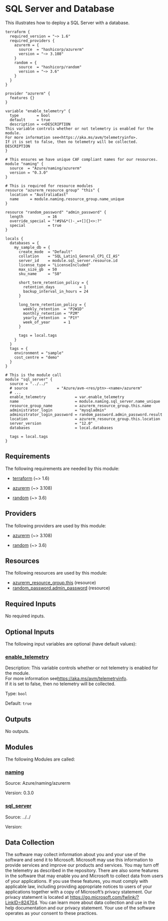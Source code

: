 <!-- BEGIN_TF_DOCS -->
# SQL Server and Database

This illustrates how to deploy a SQL Server with a database.

```hcl
terraform {
  required_version = "~> 1.6"
  required_providers {
    azurerm = {
      source  = "hashicorp/azurerm"
      version = "~> 3.108"
    }
    random = {
      source  = "hashicorp/random"
      version = "~> 3.6"
    }
  }
}

provider "azurerm" {
  features {}
}

variable "enable_telemetry" {
  type        = bool
  default     = true
  description = <<DESCRIPTION
This variable controls whether or not telemetry is enabled for the module.
For more information see<https://aka.ms/avm/telemetryinfo>.
If it is set to false, then no telemetry will be collected.
DESCRIPTION
}

# This ensures we have unique CAF compliant names for our resources.
module "naming" {
  source  = "Azure/naming/azurerm"
  version = "0.3.0"
}

# This is required for resource modules
resource "azurerm_resource_group" "this" {
  location = "AustraliaEast"
  name     = module.naming.resource_group.name_unique
}

resource "random_password" "admin_password" {
  length           = 16
  override_special = "!#$%&*()-_=+[]{}<>:?"
  special          = true
}

locals {
  databases = {
    my_sample_db = {
      create_mode  = "Default"
      collation    = "SQL_Latin1_General_CP1_CI_AS"
      server_id    = module.sql_server.resource.id
      license_type = "LicenseIncluded"
      max_size_gb  = 50
      sku_name     = "S0"

      short_term_retention_policy = {
        retention_days           = 1
        backup_interval_in_hours = 24
      }

      long_term_retention_policy = {
        weekly_retention  = "P2W1D"
        monthly_retention = "P2M"
        yearly_retention  = "P1Y"
        week_of_year      = 1
      }

      tags = local.tags
    }
  }
  tags = {
    environment = "sample"
    cost_centre = "demo"
  }
}

# This is the module call
module "sql_server" {
  source = "../../"
  # source             = "Azure/avm-<res/ptn>-<name>/azurerm"
  # ...
  enable_telemetry             = var.enable_telemetry
  name                         = module.naming.sql_server.name_unique
  resource_group_name          = azurerm_resource_group.this.name
  administrator_login          = "mysqladmin"
  administrator_login_password = random_password.admin_password.result
  location                     = azurerm_resource_group.this.location
  server_version               = "12.0"
  databases                    = local.databases

  tags = local.tags
}
```

<!-- markdownlint-disable MD033 -->
## Requirements

The following requirements are needed by this module:

- <a name="requirement_terraform"></a> [terraform](#requirement\_terraform) (~> 1.6)

- <a name="requirement_azurerm"></a> [azurerm](#requirement\_azurerm) (~> 3.108)

- <a name="requirement_random"></a> [random](#requirement\_random) (~> 3.6)

## Providers

The following providers are used by this module:

- <a name="provider_azurerm"></a> [azurerm](#provider\_azurerm) (~> 3.108)

- <a name="provider_random"></a> [random](#provider\_random) (~> 3.6)

## Resources

The following resources are used by this module:

- [azurerm_resource_group.this](https://registry.terraform.io/providers/hashicorp/azurerm/latest/docs/resources/resource_group) (resource)
- [random_password.admin_password](https://registry.terraform.io/providers/hashicorp/random/latest/docs/resources/password) (resource)

<!-- markdownlint-disable MD013 -->
## Required Inputs

No required inputs.

## Optional Inputs

The following input variables are optional (have default values):

### <a name="input_enable_telemetry"></a> [enable\_telemetry](#input\_enable\_telemetry)

Description: This variable controls whether or not telemetry is enabled for the module.  
For more information see<https://aka.ms/avm/telemetryinfo>.  
If it is set to false, then no telemetry will be collected.

Type: `bool`

Default: `true`

## Outputs

No outputs.

## Modules

The following Modules are called:

### <a name="module_naming"></a> [naming](#module\_naming)

Source: Azure/naming/azurerm

Version: 0.3.0

### <a name="module_sql_server"></a> [sql\_server](#module\_sql\_server)

Source: ../../

Version:

<!-- markdownlint-disable-next-line MD041 -->
## Data Collection

The software may collect information about you and your use of the software and send it to Microsoft. Microsoft may use this information to provide services and improve our products and services. You may turn off the telemetry as described in the repository. There are also some features in the software that may enable you and Microsoft to collect data from users of your applications. If you use these features, you must comply with applicable law, including providing appropriate notices to users of your applications together with a copy of Microsoft’s privacy statement. Our privacy statement is located at <https://go.microsoft.com/fwlink/?LinkID=824704>. You can learn more about data collection and use in the help documentation and our privacy statement. Your use of the software operates as your consent to these practices.
<!-- END_TF_DOCS -->